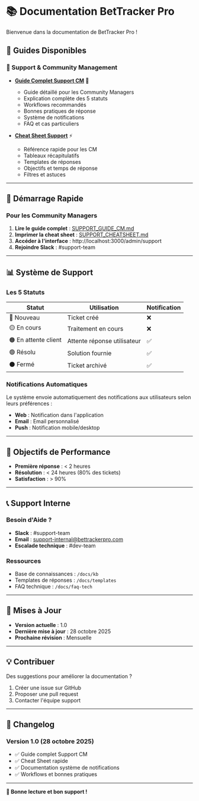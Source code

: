 # 📚 Documentation BetTracker Pro

Bienvenue dans la documentation de BetTracker Pro !

## 📖 Guides Disponibles

### 🎯 Support & Community Management

- **[Guide Complet Support CM](./SUPPORT_GUIDE_CM.md)** 📘
  - Guide détaillé pour les Community Managers
  - Explication complète des 5 statuts
  - Workflows recommandés
  - Bonnes pratiques de réponse
  - Système de notifications
  - FAQ et cas particuliers

- **[Cheat Sheet Support](./SUPPORT_CHEATSHEET.md)** ⚡
  - Référence rapide pour les CM
  - Tableaux récapitulatifs
  - Templates de réponses
  - Objectifs et temps de réponse
  - Filtres et astuces

---

## 🚀 Démarrage Rapide

### Pour les Community Managers

1. **Lire le guide complet** : [SUPPORT_GUIDE_CM.md](./SUPPORT_GUIDE_CM.md)
2. **Imprimer la cheat sheet** : [SUPPORT_CHEATSHEET.md](./SUPPORT_CHEATSHEET.md)
3. **Accéder à l'interface** : http://localhost:3000/admin/support
4. **Rejoindre Slack** : #support-team

---

## 📊 Système de Support

### Les 5 Statuts

| Statut | Utilisation | Notification |
|--------|-------------|--------------|
| 🔵 Nouveau | Ticket créé | ❌ |
| 🟡 En cours | Traitement en cours | ❌ |
| 🟠 En attente client | Attente réponse utilisateur | ✅ |
| 🟢 Résolu | Solution fournie | ✅ |
| ⚫ Fermé | Ticket archivé | ✅ |

### Notifications Automatiques

Le système envoie automatiquement des notifications aux utilisateurs selon leurs préférences :
- **Web** : Notification dans l'application
- **Email** : Email personnalisé
- **Push** : Notification mobile/desktop

---

## 🎯 Objectifs de Performance

- **Première réponse** : < 2 heures
- **Résolution** : < 24 heures (80% des tickets)
- **Satisfaction** : > 90%

---

## 📞 Support Interne

### Besoin d'Aide ?

- **Slack** : #support-team
- **Email** : support-internal@bettrackerpro.com
- **Escalade technique** : #dev-team

### Ressources

- Base de connaissances : `/docs/kb`
- Templates de réponses : `/docs/templates`
- FAQ technique : `/docs/faq-tech`

---

## 🔄 Mises à Jour

- **Version actuelle** : 1.0
- **Dernière mise à jour** : 28 octobre 2025
- **Prochaine révision** : Mensuelle

---

## 💡 Contribuer

Des suggestions pour améliorer la documentation ?

1. Créer une issue sur GitHub
2. Proposer une pull request
3. Contacter l'équipe support

---

## 📝 Changelog

### Version 1.0 (28 octobre 2025)
- ✅ Guide complet Support CM
- ✅ Cheat Sheet rapide
- ✅ Documentation système de notifications
- ✅ Workflows et bonnes pratiques

---

**🚀 Bonne lecture et bon support !**
